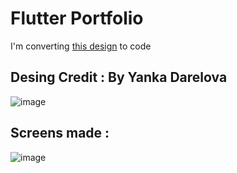 # Flutter Portfolio

 I'm converting [this design](https://www.behance.net/gallery/142207047/Portfolio-Concept-V2) to code
 ## Desing Credit : By Yanka Darelova
 
![image](https://user-images.githubusercontent.com/63197899/210851239-b2a03b53-d412-4161-a71a-503071caf9cb.png)


 ## Screens made :
![image](https://user-images.githubusercontent.com/63197899/210872706-89f7d019-fe30-454c-ba72-2c779c9e6a6c.png)

 
